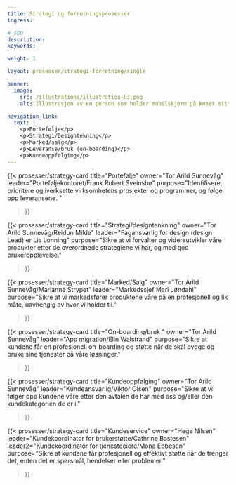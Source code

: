 ```yaml
---
title: Strategi og forretningsprosesser
ingress: 

# SEO
description:
keywords:

weight: 1

layout: prosesser/strategi-forretning/single

banner:
  image:
    src: /illustrations/illustration-03.png
    alt: Illustrasjon av en person som holder mobilskjerm på kneet sitt

navigation_link:
  text: |
    <p>Portefølje</p>
    <p>Strategi/Designtekning</p>
    <p>Marked/salg</p>
    <p>Leveranse/bruk (on-boarding)</p>
    <p>Kundeoppfølging</p>
---
```


{{< prosesser/strategy-card 
  title="Portefølje" 
  owner="Tor Arild Sunnevåg" 
  leader="Porteføljekontoret/Frank Robert Sveinsbø" 
  purpose="Identifisere, prioritere og iverksette virksomhetens prosjekter og programmer, og følge opp leveransene. " 
>}}

{{< prosesser/strategy-card 
  title="Strategi/designtenkning" 
  owner="Tor Arild Sunnevåg/Reidun Milde" 
  leader="Fagansvarlig for design (design Lead) er Lis Lonning" 
  purpose="Sikre at vi forvalter og videreutvikler våre produkter etter de overordnede strategiene vi har, og med god brukeropplevelse." 
>}}

{{< prosesser/strategy-card 
  title="Marked/Salg" 
  owner="Tor Arild Sunnevåg/Marianne Strypet" 
  leader="Markedssjef Mari Jøndahl" 
  purpose="Sikre at vi markedsfører produktene våre på en profesjonell og lik måte, uavhengig av hvor vi holder til." 
>}}

{{< prosesser/strategy-card 
  title="On-boarding/bruk " 
  owner="Tor Arild Sunnevåg" 
  leader="App migration/Elin Walstrand" 
  purpose="Sikre at kundene får en profesjonell on-boarding og støtte når de skal bygge og bruke sine tjenester på våre løsninger." 
>}}

{{< prosesser/strategy-card 
  title="Kundeoppfølging" 
  owner="Tor Arild Sunnevåg" 
  leader="Kundeansvarlig/Viktor Olsen" 
  purpose="Sikre at vi følger opp kundene våre etter den avtalen de har med oss og/eller den kundekategorien de er i." 
>}}

{{< prosesser/strategy-card 
  title="Kundeservice" 
  owner="Hege Nilsen" 
  leader="Kundekoordinator for brukerstøtte/Cathrine Bastesen"
  leader2="Kundekoordinator for tjenesteeiere/Mona Ebbesen"
  purpose="Sikre at kundene får profesjonell og effektivt støtte når de trenger det, enten det er spørsmål, hendelser eller problemer." 
>}}
